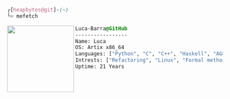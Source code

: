 

```css
┌[heapbytes@git]-(~)
└> mefetch
```
 

<div style="display:block;text-align:left"><img align="left" src="https://user-images.githubusercontent.com/56447720/215329483-0f7dcda1-71a7-495a-9097-2393af297636.png" border="0" style="width:156px;">
  
  ```css
  Luca-Barra@GitHub
  -----------------
  Name: Luca
  OS: Artix x86_64
  Languages: ["Python", "C", "C++", "Haskell", "AGDA", "COQ", "Bash", "Java"]
  Intrests: ["Refactoring", "Linux", "Formal methods", "Category theory"]  
  Uptime: 21 Years
  ```
</div>





